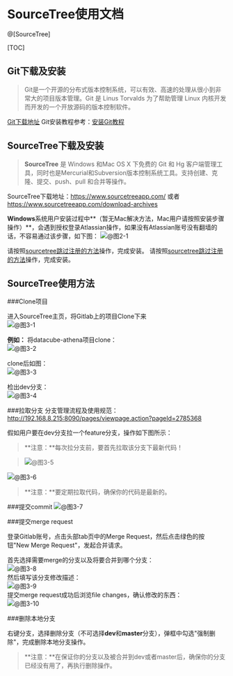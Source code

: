 # SourceTree使用文档

@[SourceTree]

[TOC]

## Git下载及安装

>Git是一个开源的分布式版本控制系统，可以有效、高速的处理从很小到非常大的项目版本管理。Git 是 Linus Torvalds 为了帮助管理 Linux 内核开发而开发的一个开放源码的版本控制软件。

[Git下载地址](https://git-scm.com/downloads)
Git安装教程参考：[安装Git教程](https://www.liaoxuefeng.com/wiki/0013739516305929606dd18361248578c67b8067c8c017b000/00137396287703354d8c6c01c904c7d9ff056ae23da865a000)

## SourceTree下载及安装

> **SourceTree** 是 Windows 和Mac OS X 下免费的 Git 和 Hg 客户端管理工具，同时也是Mercurial和Subversion版本控制系统工具。支持创建、克隆、提交、push、pull 和合并等操作。

SourceTree下载地址：https://www.sourcetreeapp.com/ 或者 https://www.sourcetreeapp.com/download-archives

**Windows**系统用户安装过程中**（暂无Mac解决方法，Mac用户请按照安装步骤操作）**，会遇到授权登录Atlassian操作，如果没有Atlassian账号没有翻墙的话，不容易通过该步骤，如下图：
![@图2-1](https://images2017.cnblogs.com/blog/1135985/201801/1135985-20180104130310737-2100428098.png)
<br/>

请按照[sourcetree跳过注册的方法](https://www.cnblogs.com/lucio110/p/8192792.html)操作，完成安装。
请按照[sourcetree跳过注册的方法](https://blog.csdn.net/weixin_41394654/article/details/104726290)操作，完成安装。

## SourceTree使用方法

###Clone项目

进入SourceTree主页，将Gitlab上的项目Clone下来
<br/>
![@图3-1](./1523327988975.png)
<br/>


**例如：**
将datacube-athena项目clone：
<br/>
![@图3-2](./1523328203843.png)
<br/>

clone后如图：
<br/>
![@图3-3](./1523328418487.png)
<br/>

检出dev分支：
<br/>
![@图3-4](./1523328666587.png)
<br/>


###拉取分支
分支管理流程及使用规范：http://192.168.8.215:8090/pages/viewpage.action?pageId=2785368

假如用户要在dev分支拉一个feature分支，操作如下图所示：
>**注意：**每次拉分支前，要首先拉取该分支下最新代码！

>![@图3-5](./1523329540449.png)

![@图3-6](./1523328939324.png)
<br/>

>**注意：**要定期拉取代码，确保你的代码是最新的。

###提交commit
![@图3-7](./1523329961716.png)

###提交merge request

登录Gitlab账号，点击头部tab页中的Merge Request，然后点击绿色的按钮"New Merge Request"，发起合并请求。

首先选择需要merge的分支以及将要合并到哪个分支：
<br/>
![@图3-8](./1523330319146.png)
<br/>
然后填写该分支修改描述：
<br/>
![@图3-9](./1523330494421.png)
<br/>
提交merge request成功后浏览file changes，确认修改的东西：
<br/>
![@图3-10](./1523333060865.png)


###删除本地分支

右键分支，选择删除分支（不可选择**dev**和**master**分支），弹框中勾选"强制删除"，完成删除本地分支操作。
>**注意：**在保证你的分支以及被合并到dev或者master后，确保你的分支已经没有用了，再执行删除操作。